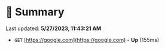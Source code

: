 # 📖 Summary
Last updated: **5/27/2023, 11:43:21 AM**

- `GET` [https://google.com](https://google.com) - **Up** (155ms)

